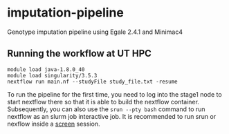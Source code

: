 # imputation-pipeline
Genotype imputation pipeline using Egale 2.4.1 and Minimac4

## Running the workflow at UT HPC

```
module load java-1.8.0_40
module load singularity/3.5.3
nextflow run main.nf --studyFile study_file.txt -resume
```

To run the pipeline for the first time, you need to log into the stage1 node to start nextflow there so that it is able to build the nextflow container. Subsequently, you can also use the `srun --pty bash` command to run nextflow as an slurm job interactive job. It is recommended to run srun or nexflow inside a [screen](https://linuxize.com/post/how-to-use-linux-screen/) session.

